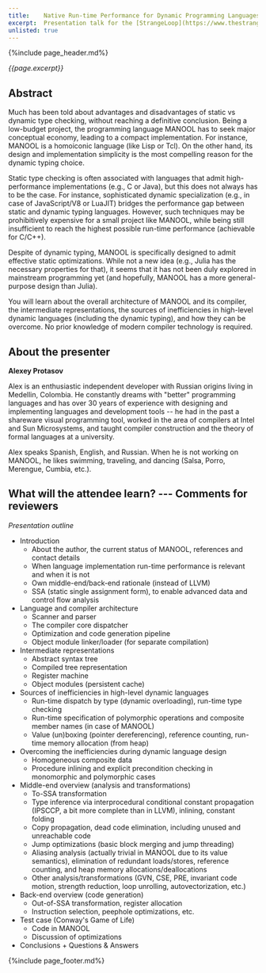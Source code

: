 ```yaml
---
title:    Native Run-time Performance for Dynamic Programming Languages
excerpt:  Presentation talk for the [StrangeLoop](https://www.thestrangeloop.com) conference Sep-Oct'21 (CFP submission)
unlisted: true
---
```


{%include page_header.md%}


*{{page.excerpt}}*

Abstract
----------------------------------------------------------------------------------------------------------------------------------------------------------------

Much has been told about advantages and disadvantages of static vs dynamic type checking, without reaching a definitive conclusion. Being a low-budget project,
the programming language MANOOL has to seek major conceptual economy, leading to a compact implementation. For instance, MANOOL is a homoiconic language (like
Lisp or Tcl). On the other hand, its design and implementation simplicity is the most compelling reason for the dynamic typing choice.

Static type checking is often associated with languages that admit high-performance implementations (e.g., C or Java), but this does not always has to be the
case. For instance, sophisticated dynamic specialization (e.g., in case of JavaScript/V8 or LuaJIT) bridges the performance gap between static and dynamic
typing languages. However, such techniques may be prohibitively expensive for a small project like MANOOL, while being still insufficient to reach the highest
possible run-time performance (achievable for C/C++).

Despite of dynamic typing, MANOOL is specifically designed to admit effective static optimizations. While not a new idea (e.g., Julia has the necessary
properties for that), it seems that it has not been duly explored in mainstream programming yet (and hopefully, MANOOL has a more general-purpose design than
Julia).

You will learn about the overall architecture of MANOOL and its compiler, the intermediate representations, the sources of inefficiencies in high-level dynamic
languages (including the dynamic typing), and how they can be overcome. No prior knowledge of modern compiler technology is required.

About the presenter
----------------------------------------------------------------------------------------------------------------------------------------------------------------

**Alexey Protasov**

Alex is an enthusiastic independent developer with Russian origins living in Medellin, Colombia. He constantly dreams with "better" programming languages and
has over 30 years of experience with designing and implementing languages and development tools -- he had in the past a shareware visual programming tool,
worked in the area of compilers at Intel and Sun Microsystems, and taught compiler construction and the theory of formal languages at a university.

Alex speaks Spanish, English, and Russian. When he is not working on MANOOL, he likes swimming, traveling, and dancing (Salsa, Porro, Merengue, Cumbia, etc.).

What will the attendee learn? --- Comments for reviewers
----------------------------------------------------------------------------------------------------------------------------------------------------------------

*Presentation outline*

* Introduction
  * About the author, the current status of MANOOL, references and contact details
  * When language implementation run-time performance is relevant and when it is not
  * Own middle-end/back-end rationale (instead of LLVM)
  * SSA (static single assignment form), to enable advanced data and control flow analysis
* Language and compiler architecture
  * Scanner and parser
  * The compiler core dispatcher
  * Optimization and code generation pipeline
  * Object module linker/loader (for separate compilation)
* Intermediate representations
  * Abstract syntax tree
  * Compiled tree representation
  * Register machine
  * Object modules (persistent cache)
* Sources of inefficiencies in high-level dynamic languages
  * Run-time dispatch by type (dynamic overloading), run-time type checking
  * Run-time specification of polymorphic operations and composite member names (in case of MANOOL)
  * Value (un)boxing (pointer dereferencing), reference counting, run-time memory allocation (from heap)
* Overcoming the inefficiencies during dynamic language design
  * Homogeneous composite data
  * Procedure inlining and explicit precondition checking in monomorphic and polymorphic cases
* Middle-end overview (analysis and transformations)
  * To-SSA transformation
  * Type inference via interprocedural conditional constant propagation (IPSCCP, a bit more complete than in LLVM), inlining, constant folding
  * Copy propagation, dead code elimination, including unused and unreachable code
  * Jump optimizations (basic block merging and jump threading)
  * Aliasing analysis (actually trivial in MANOOL due to its value semantics), elimination of redundant loads/stores, reference counting, and heap memory
    allocations/deallocations
  * Other analysis/transformations (GVN, CSE, PRE, invariant code motion, strength reduction, loop unrolling, autovectorization, etc.)
* Back-end overview (code generation)
  * Out-of-SSA transformation, register allocation
  * Instruction selection, peephole optimizations, etc.
* Test case (Conway's Game of Life)
  * Code in MANOOL
  * Discussion of optimizations
* Conclusions + Questions & Answers


{%include page_footer.md%}
